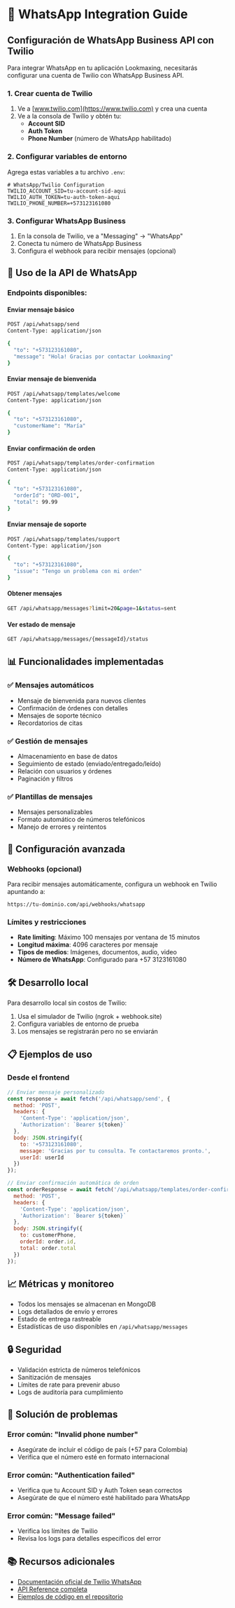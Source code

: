 # 📱 WhatsApp Integration Guide

## Configuración de WhatsApp Business API con Twilio

Para integrar WhatsApp en tu aplicación Lookmaxing, necesitarás configurar una cuenta de Twilio con WhatsApp Business API.

### 1. Crear cuenta de Twilio

1. Ve a [www.twilio.com](https://www.twilio.com) y crea una cuenta
2. Ve a la consola de Twilio y obtén tu:
   - **Account SID**
   - **Auth Token**
   - **Phone Number** (número de WhatsApp habilitado)

### 2. Configurar variables de entorno

Agrega estas variables a tu archivo `.env`:

```env
# WhatsApp/Twilio Configuration
TWILIO_ACCOUNT_SID=tu-account-sid-aqui
TWILIO_AUTH_TOKEN=tu-auth-token-aqui
TWILIO_PHONE_NUMBER=+573123161080
```

### 3. Configurar WhatsApp Business

1. En la consola de Twilio, ve a "Messaging" → "WhatsApp"
2. Conecta tu número de WhatsApp Business
3. Configura el webhook para recibir mensajes (opcional)

## 🚀 Uso de la API de WhatsApp

### Endpoints disponibles:

#### Enviar mensaje básico
```bash
POST /api/whatsapp/send
Content-Type: application/json

{
  "to": "+573123161080",
  "message": "Hola! Gracias por contactar Lookmaxing"
}
```

#### Enviar mensaje de bienvenida
```bash
POST /api/whatsapp/templates/welcome
Content-Type: application/json

{
  "to": "+573123161080",
  "customerName": "María"
}
```

#### Enviar confirmación de orden
```bash
POST /api/whatsapp/templates/order-confirmation
Content-Type: application/json

{
  "to": "+573123161080",
  "orderId": "ORD-001",
  "total": 99.99
}
```

#### Enviar mensaje de soporte
```bash
POST /api/whatsapp/templates/support
Content-Type: application/json

{
  "to": "+573123161080",
  "issue": "Tengo un problema con mi orden"
}
```

#### Obtener mensajes
```bash
GET /api/whatsapp/messages?limit=20&page=1&status=sent
```

#### Ver estado de mensaje
```bash
GET /api/whatsapp/messages/{messageId}/status
```

## 📊 Funcionalidades implementadas

### ✅ **Mensajes automáticos**
- Mensaje de bienvenida para nuevos clientes
- Confirmación de órdenes con detalles
- Mensajes de soporte técnico
- Recordatorios de citas

### ✅ **Gestión de mensajes**
- Almacenamiento en base de datos
- Seguimiento de estado (enviado/entregado/leído)
- Relación con usuarios y órdenes
- Paginación y filtros

### ✅ **Plantillas de mensajes**
- Mensajes personalizables
- Formato automático de números telefónicos
- Manejo de errores y reintentos

## 🔧 Configuración avanzada

### Webhooks (opcional)

Para recibir mensajes automáticamente, configura un webhook en Twilio apuntando a:
```
https://tu-dominio.com/api/webhooks/whatsapp
```

### Límites y restricciones

- **Rate limiting**: Máximo 100 mensajes por ventana de 15 minutos
- **Longitud máxima**: 4096 caracteres por mensaje
- **Tipos de medios**: Imágenes, documentos, audio, video
- **Número de WhatsApp**: Configurado para +57 3123161080

## 🛠️ Desarrollo local

Para desarrollo local sin costos de Twilio:

1. Usa el simulador de Twilio (ngrok + webhook.site)
2. Configura variables de entorno de prueba
3. Los mensajes se registrarán pero no se enviarán

## 📋 Ejemplos de uso

### Desde el frontend

```javascript
// Enviar mensaje personalizado
const response = await fetch('/api/whatsapp/send', {
  method: 'POST',
  headers: {
    'Content-Type': 'application/json',
    'Authorization': `Bearer ${token}`
  },
  body: JSON.stringify({
    to: '+573123161080',
    message: 'Gracias por tu consulta. Te contactaremos pronto.',
    userId: userId
  })
});

// Enviar confirmación automática de orden
const orderResponse = await fetch('/api/whatsapp/templates/order-confirmation', {
  method: 'POST',
  headers: {
    'Content-Type': 'application/json',
    'Authorization': `Bearer ${token}`
  },
  body: JSON.stringify({
    to: customerPhone,
    orderId: order.id,
    total: order.total
  })
});
```

## 📈 Métricas y monitoreo

- Todos los mensajes se almacenan en MongoDB
- Logs detallados de envío y errores
- Estado de entrega rastreable
- Estadísticas de uso disponibles en `/api/whatsapp/messages`

## 🔒 Seguridad

- Validación estricta de números telefónicos
- Sanitización de mensajes
- Límites de rate para prevenir abuso
- Logs de auditoría para cumplimiento

## 🚨 Solución de problemas

### Error común: "Invalid phone number"
- Asegúrate de incluir el código de país (+57 para Colombia)
- Verifica que el número esté en formato internacional

### Error común: "Authentication failed"
- Verifica que tu Account SID y Auth Token sean correctos
- Asegúrate de que el número esté habilitado para WhatsApp

### Error común: "Message failed"
- Verifica los límites de Twilio
- Revisa los logs para detalles específicos del error

## 📚 Recursos adicionales

- [Documentación oficial de Twilio WhatsApp](https://www.twilio.com/docs/whatsapp)
- [API Reference completa](http://localhost:3001/api/docs)
- [Ejemplos de código en el repositorio](https://github.com/tu-usuario/lookmaxing)
